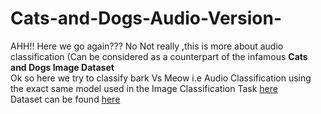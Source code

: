 # Cats-and-Dogs-Audio-Version-
AHH!! Here we go again??? No Not really ,this is more about audio classification (Can be considered as a counterpart of the infamous **Cats and Dogs Image Dataset**<br>
Ok so here we try to classify bark Vs Meow i.e Audio Classification using the exact same model used in the Image Classification Task [here](https://github.com/So-ham/Cats-and-Dogs)<br>
Dataset can be found [here](https://www.kaggle.com/mmoreaux/audio-cats-and-dogs)
